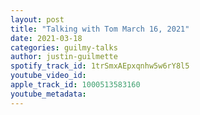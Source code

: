 ```yaml
---
layout: post
title: "Talking with Tom March 16, 2021"
date: 2021-03-18
categories: guilmy-talks
author: justin-guilmette
spotify_track_id: 1trSmxAEpxqnhw5w6rY8l5
youtube_video_id: 
apple_track_id: 1000513583160
youtube_metadata: 
---
```

